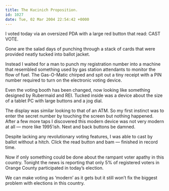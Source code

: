 ```yaml
---
title: The Kucinich Proposition.
id: 1027
date: Tue, 02 Mar 2004 22:54:42 +0000
---
```


I voted today via an oversized <span class="caps">PDA</span> with a large red button that read: <span class="caps">CAST VOTE</span>.  

Gone are the salad days of punching through a stack of cards that were provided neatly tucked into ballot jacket.  

Instead I waited for a man to punch my registration number into a machine that resembled something used by gas station attendants to monitor the flow of fuel. The Gas-O-Matic chirped and spit out a tiny receipt with a <span class="caps">PIN</span> number required to turn on the electronic voting device.  

Even the voting booth has been changed, now looking like something designed by Rubermaid and <span class="caps">REI</span>. Tucked inside was a device about the size of a tablet <span class="caps">PC</span> with large buttons and a jog dial.  

The display was similar looking to that of an <span class="caps">ATM</span>. So my first instinct was to enter the secret number by touching the screen but nothing happened. After a few more taps I discovered this modern device was not very modern at all — more like 1995’ish. Next and back buttons be damned.  

Despite lacking any revolutionary voting features, I was able to cast by ballot without a hitch. Click the read button and bam — finished in record time.  

Now if only something could be done about the rampant voter apathy in this country. Tonight the news is reporting that only 5% of registered voters in Orange County participated in today’s election.  

We can make voting as ‘modern’ as it gets but it still won’t fix the biggest problem with elections in this country.





